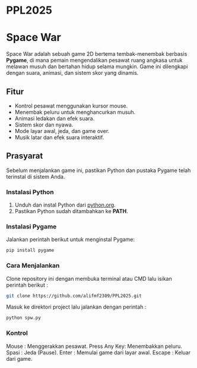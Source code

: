 # PPL2025

# Space War

Space War adalah sebuah game 2D bertema tembak-menembak berbasis **Pygame**, di mana pemain mengendalikan pesawat ruang angkasa untuk melawan musuh dan bertahan hidup selama mungkin. Game ini dilengkapi dengan suara, animasi, dan sistem skor yang dinamis.

## Fitur
- Kontrol pesawat menggunakan kursor mouse.
- Menembak peluru untuk menghancurkan musuh.
- Animasi ledakan dan efek suara.
- Sistem skor dan nyawa.
- Mode layar awal, jeda, dan game over.
- Musik latar dan efek suara interaktif.

## Prasyarat
Sebelum menjalankan game ini, pastikan Python dan pustaka Pygame telah terinstal di sistem Anda.

### Instalasi Python
1. Unduh dan instal Python dari [python.org](https://www.python.org/).
2. Pastikan Python sudah ditambahkan ke **PATH**.

### Instalasi Pygame
Jalankan perintah berikut untuk menginstal Pygame:
```bash
pip install pygame
```

### Cara Menjalankan
Clone repository ini dengan membuka terminal atau CMD lalu isikan perintah berikut :
```bash
git clone https://github.com/alifmf2309/PPL2025.git
```

Masuk ke direktori project lalu jalankan dengan perintah :
```bash
python spw.py
```

### Kontrol
Mouse        : Menggerakkan pesawat.
Press Any Key: Menembakkan peluru.
Spasi        : Jeda (Pause).
Enter        : Memulai game dari layar awal.
Escape       : Keluar dari game.
